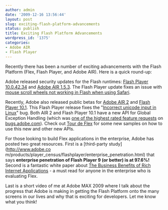 ```yaml
---
author: admin
date: '2009-12-16 13:56:44'
layout: post
slug: exciting-flash-platform-advancements
status: publish
title: Exciting Flash Platform Advancements
wordpress_id: '1375'
categories:
- Adobe AIR
- Flash Player
---
```


Recently there has been a number of exciting advancements with the Flash
Platform (Flex, Flash Player, and Adobe AIR). Here is a quick round-up:

Adobe released security updates for the Flash runtimes: [Flash Player
10.0.42.34](http://www.adobe.com/go/gntray_dl_getflashplayer) and [Adobe AIR
1.5.3](http://www.adobe.com/go/gntray_dl_getair). The Flash Player update
fixes an issue with [mouse scroll wheels not working in Flash when using
Safari](http://bugs.adobe.com/jira/browse/FP-503).

Recently, Adobe also released public betas for [Adobe AIR
2](http://labs.adobe.com/technologies/air2/) and [Flash Player
10.1](http://labs.adobe.com/downloads/flashplayer10.html). This Flash Player
release fixes the "[Incorrect unicode input in
Linux](http://bugs.adobe.com/jira/browse/FP-40)" bug. Both AIR 2 and Flash
Player 10.1 have a new API for Global Exception Handling (which was [one of
the highest rated feature requests](http://bugs.adobe.com/jira/browse/FP-444)
on [bugs.adobe.com](http://bugs.adobe.com)). Check out [Tour de
Flex](http://flex.org/tour) for some new samples on how to use this new and
other new APIs.

For those looking to build Flex applications in the enterprise, Adobe has
posted two great resources. First is a [third-party study](http://www.adobe.co
m/products/player_census/flashplayer/enterprise_penetration.html) that says
**enterprise penetration of Flash Player 9 (or better) is at 97.6%!** Second
is a fantastic white paper about [The Business Benefits of Rich Internet
Applications](http://www.flashforbiz.com/Index.asp) - a must read for anyone
in the enterprise who is evaluating Flex.

Last is a short video of me at Adobe MAX 2009 where I talk about the progress
that Adobe is making in getting the Flash Platform onto the many screens in
our lives and why that is exciting for developers. Let me know what you think!

